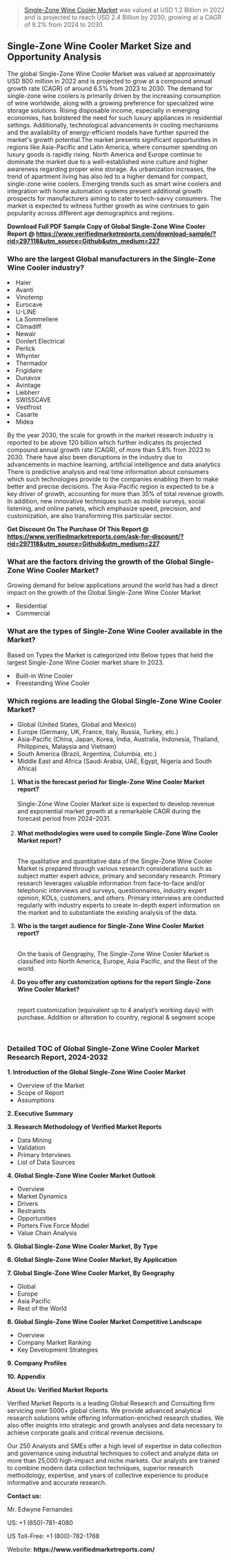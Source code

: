 <blockquote><p><p><a href="https://www.verifiedmarketreports.com/download-sample/?rid=297118&utm_source=Github&utm_medium=227" target="_blank">Single-Zone Wine Cooler Market</a> was valued at USD 1.2 Billion in 2022 and is projected to reach USD 2.4 Billion by 2030, growing at a CAGR of 9.2% from 2024 to 2030.</p></blockquote><p><h2>Single-Zone Wine Cooler Market Size and Opportunity Analysis</h2>The global Single-Zone Wine Cooler Market was valued at approximately USD 800 million in 2022 and is projected to grow at a compound annual growth rate (CAGR) of around 6.5% from 2023 to 2030. The demand for single-zone wine coolers is primarily driven by the increasing consumption of wine worldwide, along with a growing preference for specialized wine storage solutions. Rising disposable income, especially in emerging economies, has bolstered the need for such luxury appliances in residential settings. Additionally, technological advancements in cooling mechanisms and the availability of energy-efficient models have further spurred the market's growth potential.The market presents significant opportunities in regions like Asia-Pacific and Latin America, where consumer spending on luxury goods is rapidly rising. North America and Europe continue to dominate the market due to a well-established wine culture and higher awareness regarding proper wine storage. As urbanization increases, the trend of apartment living has also led to a higher demand for compact, single-zone wine coolers. Emerging trends such as smart wine coolers and integration with home automation systems present additional growth prospects for manufacturers aiming to cater to tech-savvy consumers. The market is expected to witness further growth as wine continues to gain popularity across different age demographics and regions.</p><p class=""><strong>Download Full PDF Sample Copy of Global Single-Zone Wine Cooler Report @ <a href="https://www.verifiedmarketreports.com/download-sample/?rid=297118&amp;utm_source=Github&amp;utm_medium=227" target="_blank">https://www.verifiedmarketreports.com/download-sample/?rid=297118&amp;utm_source=Github&amp;utm_medium=227</a></strong></p><h3 id="" class="">Who are the largest Global manufacturers in the Single-Zone Wine Cooler industry?</h3><p><li>Haier</li><li> Avanti</li><li> Vinotemp</li><li> Eurocave</li><li> U-LINE</li><li> La Sommeliere</li><li> Climadiff</li><li> Newair</li><li> Donlert Electrical</li><li> Perlick</li><li> Whynter</li><li> Thermador</li><li> Frigidaire</li><li> Dunavox</li><li> Avintage</li><li> Liebherr</li><li> SWISSCAVE</li><li> Vestfrost</li><li> Casarte</li><li> Midea</li></p><div class=""><div class="" dir="" data-message-author-role="" data-message-id="" data-message-model-slug=""><div class=""><div class=""><div class=""><div class="" dir="" data-message-author-role="" data-message-id="" data-message-model-slug=""><div class=""><div class=""><p>By the year 2030, the scale for growth in the market research industry is reported to be above 120 billion which further indicates its projected compound annual growth rate (CAGR), of more than 5.8% from 2023 to 2030. There have also been disruptions in the industry due to advancements in machine learning, artificial intelligence and data analytics There is predictive analysis and real time information about consumers which such technologies provide to the companies enabling them to make better and precise decisions. The Asia-Pacific region is expected to be a key driver of growth, accounting for more than 35% of total revenue growth. In addition, new innovative techniques such as mobile surveys, social listening, and online panels, which emphasize speed, precision, and customization, are also transforming this particular sector.</p><p><strong>Get Discount On The Purchase Of This Report @&nbsp; <a href="https://www.verifiedmarketreports.com/ask-for-discount/?rid=297118&amp;utm_source=Github&amp;utm_medium=227" target="_blank">https://www.verifiedmarketreports.com/ask-for-discount/?rid=297118&amp;utm_source=Github&amp;utm_medium=227</a></strong></p></div></div></div></div></div></div></div></div><h3 id="" class="">What are the factors driving the growth of the Global Single-Zone Wine Cooler Market?</h3><p id="" class="">Growing demand for below applications around the world has had a direct impact on the growth of the Global Single-Zone Wine Cooler Market</p><p id="" class=""><li>Residential</li><li> Commercial</li></p><h3 id="" class="">What are the types of Single-Zone Wine Cooler available in the Market?</h3><p id="" class="">Based on Types the Market is categorized into Below types that held the largest Single-Zone Wine Cooler market share In 2023.</p><p id="" class=""><li>Built-in Wine Cooler</li><li> Freestanding Wine Cooler</li></p><h3 id="" class="">Which regions are leading the Global Single-Zone Wine Cooler Market?</h3><ul><li>Global (United States, Global and Mexico)</li><li>Europe (Germany, UK, France, Italy, Russia, Turkey, etc.)</li><li>Asia-Pacific (China, Japan, Korea, India, Australia, Indonesia, Thailand, Philippines, Malaysia and Vietnam)</li><li>South America (Brazil, Argentina, Columbia, etc.)</li><li>Middle East and Africa (Saudi Arabia, UAE, Egypt, Nigeria and South Africa)</li></ul><p><ol><li><strong>What is the forecast period for Single-Zone Wine Cooler Market report?<br /></strong><br /><span data-sheets-root="1" data-sheets-value="{&quot;1&quot;:2,&quot;2&quot;:&quot;XXXX size is expected to develop revenue and exponential market growth at a remarkable CAGR during the forecast period from 2024&ndash;2030.&quot;}" data-sheets-userformat="{&quot;2&quot;:12674,&quot;4&quot;:{&quot;1&quot;:2,&quot;2&quot;:16776960},&quot;10&quot;:2,&quot;11&quot;:0,&quot;15&quot;:&quot;Arial&quot;,&quot;16&quot;:12}">Single-Zone Wine Cooler Market size is expected to develop revenue and exponential market growth at a remarkable CAGR during the forecast period from 2024&ndash;2031.</span><br /><br /></li><li><strong>What methodologies were used to compile Single-Zone Wine Cooler Market report?<br /><br /></strong><p>The qualitative and quantitative data of the&nbsp;Single-Zone Wine Cooler Market is prepared through various research considerations such as subject matter expert advice, primary and secondary research. Primary research leverages valuable information from face-to-face and/or telephonic interviews and surveys, questionnaires, industry expert opinion, KOLs, customers, and others. Primary interviews are conducted regularly with industry experts to create in-depth expert information on the market and to substantiate the existing analysis of the data.&nbsp;</p></li><li><strong>Who is the target audience for Single-Zone Wine Cooler Market report?<br /><br /></strong><p>On the basis of Geography, The&nbsp;Single-Zone Wine Cooler Market is classified into North America, Europe, Asia Pacific, and the Rest of the world.</p></li><li><strong>Do you offer any customization options for the report Single-Zone Wine Cooler Market?<br /><br /></strong><p>report customization (equivalent up to 4 analyst&rsquo;s working days) with purchase. Addition or alteration to country, regional &amp; segment scope</p><p>&nbsp;</p></li></ol></p><h3 id="" class="">Detailed TOC of Global Single-Zone Wine Cooler Market Research Report, 2024-2032</h3><p id="" class=""><strong>1. Introduction of the Global Single-Zone Wine Cooler Market</strong></p><ul><li>Overview of the Market</li><li>Scope of Report</li><li>Assumptions</li></ul><p id="" class=""><strong>2. Executive Summary</strong></p><p id="" class=""><strong>3. Research Methodology of&nbsp;Verified Market Reports</strong></p><ul><li>Data Mining</li><li>Validation</li><li>Primary Interviews</li><li>List of Data Sources</li></ul><p id="" class=""><strong>4. Global Single-Zone Wine Cooler Market Outlook</strong></p><ul><li>Overview</li><li>Market Dynamics</li><li>Drivers</li><li>Restraints</li><li>Opportunities</li><li>Porters Five Force Model</li><li>Value Chain Analysis</li></ul><p id="" class=""><strong>5. Global Single-Zone Wine Cooler Market, By&nbsp;Type</strong></p><p id="" class=""><strong>6. Global Single-Zone Wine Cooler Market, By Application</strong></p><p id="" class=""><strong>7. Global Single-Zone Wine Cooler Market, By Geography</strong></p><ul><li>Global</li><li>Europe</li><li>Asia Pacific</li><li>Rest of the World</li></ul><p id="" class=""><strong>8. Global Single-Zone Wine Cooler Market Competitive Landscape</strong></p><ul><li>Overview</li><li>Company Market Ranking</li><li>Key Development Strategies</li></ul><p id="" class=""><strong>9. Company Profiles</strong></p><p id="" class=""><strong>10. Appendix</strong></p><p id="" class=""><strong>About Us: Verified Market Reports</strong></p><p id="" class="">Verified Market Reports is a leading Global Research and Consulting firm servicing over 5000+ global clients. We provide advanced analytical research solutions while offering information-enriched research studies. We also offer insights into strategic and growth analyses and data necessary to achieve corporate goals and critical revenue decisions.</p><p id="" class="">Our 250 Analysts and SMEs offer a high level of expertise in data collection and governance using industrial techniques to collect and analyze data on more than 25,000 high-impact and niche markets. Our analysts are trained to combine modern data collection techniques, superior research methodology, expertise, and years of collective experience to produce informative and accurate research.</p><p id="" class=""><strong>Contact us:</strong></p><p id="" class="">Mr. Edwyne Fernandes</p><p id="" class="">US: +1 (650)-781-4080</p><p id="" class="">US Toll-Free: +1 (800)-782-1768</p><p id="" class="">Website: <a target="" data-test-app-aware-link=""><strong>https://www.verifiedmarketreports.com/</strong></a></p>
